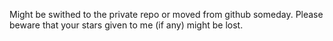 Might be swithed to the private repo or moved from github someday. Please beware that your stars given to me (if any) might be lost.
